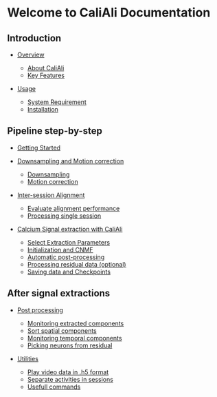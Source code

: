 # Welcome to CaliAli Documentation

## Introduction

- [Overview](Intro.md)
	- [About CaliAli](Intro.md#about)
	- [Key Features](Intro.md#key)

- [Usage](Usage.md)
	- [System Requirement](Usage.md#requirement)
	- [Installation](Usage.md#installation)

## Pipeline step-by-step

- [Getting Started](demo_data.md)

- [Downsampling and Motion correction](Prep.md)
	- [Downsampling](Prep.md#downsampling)
	- [Motion correction](Prep.md#mc)
	
- [Inter-session Alignment](alignment.md#main)
	- [Evaluate alignment performance](alignment.md#eval)
	- [Processing single session](alignment.md#single)
	
- [Calcium Signal extraction with CaliAli](extraction.md)
	- [Select Extraction Parameters](extraction.md#cnmfapp)
	- [Initialization and CNMF](extraction.md#projections)
	- [Automatic post-processing](extraction.md#auto-post)
	- [Processing residual data (optional)](extraction.md#auto-post)
	- [Saving data and Checkpoints](extraction.md#save_data)
	
## After signal extractions
	
- [Post processing](Post.md)
	- [Monitoring extracted components](Post.md#monitor_app)
	- [Sort spatial components](Post.md#spatial_sort)
	- [Monitoring temporal components](ost.md#trace_plot)
	- [Picking neurons from residual](ost.md#residual)
	
- [Utilities](Utilities.md)
	- [Play video data in .h5 format](Utilities.md#video_app)
	- [Separate activities in sessions](Utilities.md#separate_sessions)
	- [Usefull commands](Utilities.md#commands)


<!--Example of video embedding-->
<!-- Replace 'youtube_video_id' with the actual YouTube video ID -->
<!--<iframe width="640" height="360" src="https://www.youtube.com/embed/xopvkx6CpNs" frameborder="0" allowfullscreen></iframe>-->